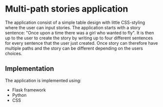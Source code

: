 # Multi-path stories application

The application consist of a simple table design with little CSS-styling where the user can input stories. 
The application starts with a story sentence: "Once upon a time there was a girl who wanted to fly".
It is then up to the user to create the story by writing up to four different sentences for every sentence that the user just created.
Once story can therefore have multiple paths and the story can be different depending on the users choices.  


## Implementation
The application is implemented using:
* Flask framework
* Python
* CSS

